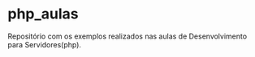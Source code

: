 # php_aulas
Repositório com os exemplos realizados nas aulas de Desenvolvimento para Servidores(php). 
